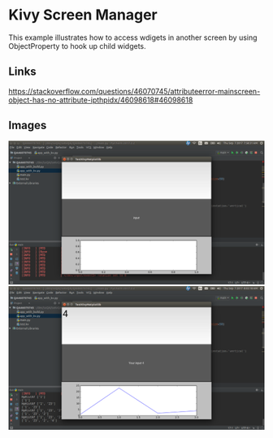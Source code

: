 # Kivy Screen Manager

This example illustrates how to access wdigets in another screen by using ObjectProperty to hook up child widgets.

## Links
https://stackoverflow.com/questions/46070745/attributeerror-mainscreen-object-has-no-attribute-ipthpidx/46098618#46098618

## Images
![App Startup](https://github.com/ikolim/StackExchange/blob/master/Python/Kivy/Images/QA46070745/Img01-Startup.png "App Startup")
![Kivy Garden Matplotlib](https://github.com/ikolim/StackExchange/blob/master/Python/Kivy/Images/QA46070745/Img08-Plot-Point2-to-Point4.png "Kivy Garden Matplotlib")
